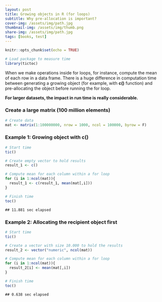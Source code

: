 ```yaml
---
layout: post
title: Growing objects in R (for loops)
subtitle: Why pre-allocation is important?
cover-img: /assets/img/path.jpg
thumbnail-img: /assets/img/thumb.png
share-img: /assets/img/path.jpg
tags: [books, test]
---
```


``` r
knitr::opts_chunk$set(echo = TRUE)

# Load package to measure time
library(tictoc)
```

When we make operations inside for loops, for instance, compute the mean
of each row in a data frame. There is a huge difference in computation
time between generating a growing object (for example, with **c()**
function) and pre-allocating the object before running the for loop.

**For larger datasets, the impact in run time is really considerable.**

### Create a large matrix (100 million elements)

``` r
# Create data
mat <- matrix(1:100000000, nrow = 1000, ncol = 100000, byrow = F)
```

### Example 1: Growing object with c()

``` r
# Start time
tic()

# Create empty vector to hold results
result_1 <- c()

# Compute mean for each column within a for loop
for (i in 1:ncol(mat)){
  result_1 <- c(result_1, mean(mat[,i]))
}

# Finish time
toc()
```

    ## 11.881 sec elapsed

### Example 2: Allocating the recipient object first

``` r
# Start time
tic()

# Create a vector with size 10.000 to hold the results
result_2 <- vector("numeric", ncol(mat))

# Compute mean for each column within a for loop
for (i in 1:ncol(mat)){
  result_2[i] <- mean(mat[,i])
}

# Finish time
toc()
```

    ## 0.638 sec elapsed
